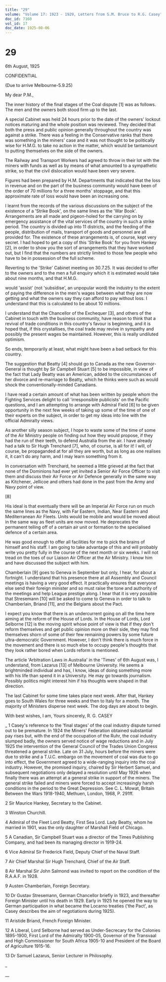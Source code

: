 ```yaml
---
title: "29"
volume: "Volume 17: 1923 - 1929, Letters from S.M. Bruce to R.G. Casey"
doc_id: 7160
vol_id: 17
doc_date: 1925-08-06
---
```


# 29

6th August, 1925

CONFIDENTIAL

(Due to arrive Melbourne-5.9.25)

My dear P.M.,

The inner history of the final stages of the Coal dispute [1] was as follows. The men and the owners both stood firm up to the last.

A special Cabinet was held 24 hours prior to the date of the owners' lockout notices maturing and the whole position was reviewed. They decided that both the press and public opinion generally throughout the country was against a strike. There was a feeling in the Conservative ranks that there was something in the miners' case and it was not thought to be politically wise for H.M.G. to take no action in the matter, which would be tantamount to putting themselves on the side of the owners.

The Railway and Transport Workers had agreed to throw in their lot with the miners with funds as well as by means of what amounted to a sympathetic strike, so that the civil dislocation would have been very severe.

Figures had been prepared by H.M. Departments that indicated that the loss in revenue and on the part of the business community would have been of the order of 70 millions for a three months' stoppage, and that this approximate rate of loss would have been an increasing one.

I learnt from the records of the various discussions on the subject of the existence of a 'Strike Book', on the same lines as the 'War Book'. Arrangements are all made and pigeon-holed for the carrying on by emergency assistance of the vital services of the country in such a strike period. The country is divided up into 11 districts, and the feeding of the people, distribution of mails, transport of goods and personnel are all provided for. The existence of these arrangements is, of course, kept very secret. I had hoped to get a copy of this 'Strike Book' for you from Hankey [2], in order to show you the sort of arrangements that they have worked out, but I find that the numbers are strictly limited to those few people who have to be in possession of the full scheme.

Reverting to the 'Strike' Cabinet meeting on 30.7.25. It was decided to offer to the owners and to the men a full enquiry which it is estimated would take about nine months, and that H.M.G.

would 'assist' (not 'subsidise', an unpopular word) the industry to the extent of paying the difference in the men's wages between what they are now getting and what the owners say they can afford to pay without loss. I understand that this is calculated to be about 10 millions.

I understand that the Chancellor of the Exchequer [3], and others of the Cabinet in touch with the business community, have reason to think that a revival of trade conditions in this country's favour is beginning, and it is hoped that, if this crystallises, the coal trade may revive in sympathy and possibly the present wages be maintained. However, this is really undiluted optimism.

So ends, temporarily at least, what might have been a bad setback for this country.

The suggestion that Beatty [4] should go to Canada as the new Governor-General is thought by Sir Campbell Stuart [5] to be impossible, in view of the fact that Lady Beatty was an American, added to the circumstances of her divorce and re-marriage to Beatty, which he thinks were such as would shock the conventionally-minded Canadians.

I have read a certain amount of what has been written by people whom the Fighting Services delight to call 'irresponsible publicists' on the Pacific questions, and I am attempting to arrange with Admiral Field [6] to be given opportunity in the next few weeks of taking up some of the time of one of their experts on the subject, in order to get my ideas into line with the official Admiralty views.

As another silly season subject, I hope to waste some of the time of some of the Air Ministry people on finding out how they would propose, if they had the run of their teeth, to defend Australia from the air. I have already had a talk to Sir Hugh Trenchard [7], who, of course, is all for it! I will, of course, be propaganded at for all they are worth, but as long as one realises it, it can't do any harm, and I may learn something from it.

In conversation with Trenchard, he seemed a little grieved at the fact that none of the Dominions had ever yet invited a Senior Air Force Officer to visit them and discuss their Air Force or Air Defence generally in the same way as Kitchener, Jellicoe and others had done in the past from the Army and Navy point of view.

[8]

His ideal is that eventually there will be an Imperial Air Force run on much the same lines as the Navy, with Far Eastern, Indian, Near Eastern and Mediterranean Air Fleets. Units would be mobile and would be moved about in the same way as fleet units are now moved. He deprecates the permanent telling off of a certain air unit or formation to the specialised defence of a certain area.

He was good enough to offer all facilities for me to pick the brains of himself and his staff. I am going to take advantage of this and will probably write you pretty fully in the course of the next month or six weeks. I will not tread on the toes of our Liaison Air Officer at the Air Ministry. I know him and have discussed the subject with him.

Chamberlain [9] goes to Geneva in September but only, I hear, for about a fortnight. I understand that his presence there at all Assembly and Council meetings is having a very good effect. It practically ensures that everyone else send their foreign minister and so must raise the tone and authority of the meetings and help League prestige along. I hear that it is very possible that Stresemann [10] will be asked to come to Geneva in order to talk to Chamberlain, Briand [11], and the Belgians about the Pact.

I expect you know that there is an undercurrent going on all the time here aiming at the reform of the House of Lords. In the House of Lords, Lord Selborne [12] is the moving spirit whose point of view is that if they don't reform themselves and get public opinion more on their side, they may find themselves shorn of some of their few remaining powers by some future ultra-democratic Government. However, I don't think there is much force in the movement and there is so much else to occupy people's thoughts that they look rather bored when Lords reform is mentioned.

The article 'Arbitration Laws in Australia' in the 'Times' of 6th August was, I understand, from Lazarus [13] of Melbourne University. He seems a brightminded individual and has, I know, ideas of doing something more with his life than spend it in a University. He may go towards journalism. Possibly politics might interest him if his thoughts were shaped in that direction.

The last Cabinet for some time takes place next week. After that, Hankey goes to South Wales for three weeks and then to Italy for a month. The majority of Ministers disperse next week. The dog days are about to begin.

With best wishes, I am, Yours sincerely, R. G. CASEY 

_ 1 Casey's reference to the 'final stages' of the coal industry dispute turned out to be premature. In 1924 the Miners' Federation obtained substantial pay rises but, with the end of the occupation of the Ruhr, the coal industry slumped badly, the owners served notice of wage reductions and in July 1925 the intervention of the General Council of the Trades Union Congress threatened a general strike. Late on 31 July, hours before the miners were due to strike and a T.U.C. embargo on the movement of coal was due to go into effect, the Government agreed to a wide-ranging inquiry into the coal industry. However, the promised inquiry, chaired by Sir Herbert Samuel, and subsequent negotiations only delayed a resolution until May 1926 when finally there was an attempt at a general strike in support of the miners. The general strike failed and miners were forced to accept increasingly harsh conditions in the period to the Great Depression. See C. L. Mowat, Britain Between the Wars 1918-1940, Methuen, London, 1968, P. 291ff.

2 Sir Maurice Hankey, Secretary to the Cabinet.

3 Winston Churchill.

4 Admiral of the Fleet Lord Beatty, First Sea Lord. Lady Beatty, whom he married in 1901, was the only daughter of Marshall Field of Chicago.

5 A Canadian, Sir Campbell Stuart was a director of the Times Publishing Company, and had been its managing director in 1919-24.

6 Vice Admiral Sir Frederick Field, Deputy Chief of the Naval Staff.

7 Air Chief Marshal Sir Hugh Trenchard, Chief of the Air Staff.

8 Air Marshal Sir John Salmond was invited to report on the condition of the R.A.A.F. in 1928.

9 Austen Chamberlain, Foreign Secretary.

10 Dr Gustav Stresemann, German Chancellor briefly in 1923, and thereafter Foreign Minister until his death in 1929. Early in 1925 he opened the way to German participation in what became the Locarno treaties ('the Pact', as Casey describes the aim of negotiations during 1925).

11 Aristide Briand, French Foreign Minister.

12 A Liberal, Lord Selborne had served as Under-Secrecary for the Colonies 1895-1900, First Lord of the Admiralty 1900-05, Governor of the Transvaal and High Commissioner for South Africa 1905-10 and President of the Board of Agriculture 1915-16.

13 Dr Samuel Lazarus, Senior Lecturer in Philosophy.

_

__
